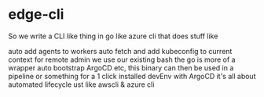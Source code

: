 # edge-cli


So we write a CLI like thing in go like azure cli that does stuff like

auto add agents to workers
auto fetch and add kubeconfig to current context for remote admin
we use our existing bash the go is more of a wrapper
auto bootstrap ArgoCD etc, this binary can then be used in a pipeline or something for a 1 click installed devEnv with ArgoCD
it's all about automated lifecycle ust like awscli & azure cli
